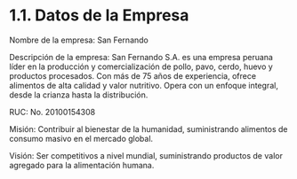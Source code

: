 # 1.1. Datos de la Empresa

Nombre de la empresa: San Fernando

Descripción de la empresa: San Fernando S.A. es una empresa peruana líder en la producción y comercialización de pollo, pavo, cerdo, huevo y productos procesados. Con más de 75 años de experiencia, ofrece alimentos de alta calidad y valor nutritivo. Opera con un enfoque integral, desde la crianza hasta la distribución.

RUC: No. 20100154308

Misión: Contribuir al bienestar de la humanidad, suministrando alimentos de consumo masivo en el mercado global.

Visión: Ser competitivos a nivel mundial, suministrando productos de valor agregado para la alimentación humana.
